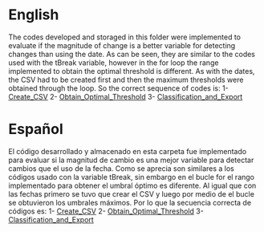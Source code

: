 
# English

The codes developed and storaged in this folder were implemented to evaluate if the magnitude of change is a better variable for detecting changes than using the date.
As can be seen, they are similar to the codes used with the tBreak variable, however in the for loop the range implemented to obtain the optimal threshold is different.
As with the dates, the CSV had to be created first and then the maximum thresholds were obtained through the loop.
So the correct sequence of codes is:
1- [Create_CSV](Auxiliary_Code/1-Create_CSV.py)
2- [Obtain_Optimal_Threshold](Auxiliary_Code/1-Create_CSV.py)
3- [Classification_and_Export](Auxiliary_Code/3-Classification_and_Export.py)

# Español

El código desarrollado y almacenado en esta carpeta fue implementado para evaluar si la magnitud de cambio es una mejor variable para detectar cambios que el uso de la fecha.
Como se aprecia son similares a los códigos usado con la variable tBreak, sin embargo en el bucle for el rango implementado para obtener el umbral óptimo es diferente.
Al igual que con las fechas primero se tuvo que crear el CSV y luego por medio de el bucle se obtuvieron los umbrales máximos.
Por lo que la secuencia correcta de códigos es:
1- [Create_CSV](Auxiliary_Code/1-Create_CSV.py)
2- [Obtain_Optimal_Threshold](Auxiliary_Code/1-Create_CSV.py)
3- [Classification_and_Export](Auxiliary_Code/3-Classification_and_Export.py)
